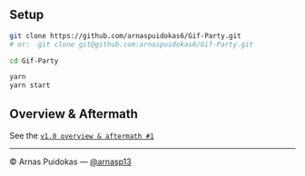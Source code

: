 ## Setup

```sh
git clone https://github.com/arnaspuidokas6/Gif-Party.git
# or:  git clone git@github.com:arnaspuidokas6/Gif-Party.git

cd Gif-Party

yarn
yarn start
```

## Overview & Aftermath

See the [`v1.0 overview & aftermath #1`](https://github.com/arnaspuidokas6/Gif-Party/issues/1)

---

© Arnas Puidokas — [@arnasp13](https://github.com/arnasp13)
